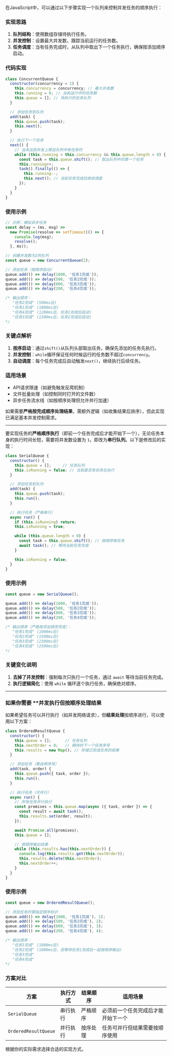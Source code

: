 在JavaScript中，可以通过以下步骤实现一个队列来控制并发任务的顺序执行：

### 实现思路
1. **队列结构**：使用数组存储待执行任务。
2. **并发控制**：设置最大并发数，跟踪当前运行的任务数。
3. **任务调度**：当有任务完成时，从队列中取出下一个任务执行，确保按添加顺序启动。

### 代码实现
```javascript
class ConcurrentQueue {
  constructor(concurrency = 1) {
    this.concurrency = concurrency; // 最大并发数
    this.running = 0; // 当前运行中的任务数
    this.queue = []; // 待执行的任务队列
  }

  // 添加任务到队列
  add(task) {
    this.queue.push(task);
    this.next();
  }

  // 执行下一个任务
  next() {
    // 当未达到并发上限且队列中有任务时
    while (this.running < this.concurrency && this.queue.length > 0) {
      const task = this.queue.shift(); // 取出队列中的第一个任务
      this.running++;
      task().finally(() => {
        this.running--;
        this.next(); // 当前任务完成后继续调度
      });
    }
  }
}
```

### 使用示例
```javascript
// 示例：模拟异步任务
const delay = (ms, msg) => 
  new Promise(resolve => setTimeout(() => {
    console.log(msg);
    resolve();
  }, ms));

// 创建并发数为2的队列
const queue = new ConcurrentQueue(2);

// 添加任务（按顺序启动）
queue.add(() => delay(1000, '任务1完成'));
queue.add(() => delay(500, '任务2完成'));
queue.add(() => delay(800, '任务3完成'));
queue.add(() => delay(200, '任务4完成'));

/* 输出顺序：
   "任务2完成" (500ms后)
   "任务1完成" (1000ms后)
   "任务4完成" (1200ms后，任务1完成后启动)
   "任务3完成" (1300ms后，任务2完成后启动)
*/
```

### 关键点解析
1. **按序启动**：通过`shift()`从队列头部取出任务，确保先添加的任务先执行。
2. **并发控制**：`while`循环保证任何时候运行的任务数不超过`concurrency`。
3. **自动调度**：每个任务完成后自动触发`next()`，继续执行后续任务。

### 适用场景
- API请求限速（如避免触发反爬机制）
- 文件批量处理（如控制同时打开的文件数）
- 异步任务流水线（如按顺序处理但允许并行加速）

如果需要**严格按完成顺序处理结果**，需额外逻辑（如收集结果后排序），但此实现已满足基本并发控制需求。

---

要实现任务的**严格顺序执行**（即前一个任务完成后才能开始下一个），无论任务本身的执行时间长短，需要将并发数设置为 `1`，即改为**串行队列**。以下是修改后的实现：

```javascript
class SerialQueue {
  constructor() {
    this.queue = [];     // 任务队列
    this.isRunning = false; // 当前是否有任务在执行
  }

  // 添加任务到队列
  add(task) {
    this.queue.push(task);
    this.run();
  }

  // 执行任务（严格串行）
  async run() {
    if (this.isRunning) return;
    this.isRunning = true;

    while (this.queue.length > 0) {
      const task = this.queue.shift(); // 按顺序取任务
      await task(); // 等待当前任务完成
    }

    this.isRunning = false;
  }
}
```

### 使用示例
```javascript
const queue = new SerialQueue();

queue.add(() => delay(1000, '任务1完成'));
queue.add(() => delay(500, '任务2完成'));
queue.add(() => delay(800, '任务3完成'));
queue.add(() => delay(200, '任务4完成'));

/* 输出顺序（严格按添加顺序完成）：
   "任务1完成" (1000ms后)
   "任务2完成" (1500ms后)
   "任务3完成" (2300ms后)
   "任务4完成" (2500ms后)
*/
```

### 关键变化说明
1. **去掉了并发控制**：强制每次只执行一个任务，通过 `await` 等待当前任务完成。
2. **执行逻辑简化**：使用 `while` 循环逐个执行任务，确保绝对顺序。

---

### 如果你需要 **并发执行但按顺序处理结果
如果希望任务可以并行执行（如并发网络请求），但**结果处理**按顺序进行，可以使用以下方案：

```javascript
class OrderedResultQueue {
  constructor() {
    this.queue = [];      // 任务队列
    this.nextOrder = 0;   // 期待的下一个任务序号
    this.results = new Map(); // 存储已完成任务的结果
  }

  // 添加任务（需自带序号）
  add(task, order) {
    this.queue.push({ task, order });
    this.run();
  }

  // 执行任务（可并行）
  async run() {
    // 所有任务并行执行
    const promises = this.queue.map(async ({ task, order }) => {
      const result = await task();
      this.results.set(order, result);
    });

    await Promise.all(promises);
    this.queue = [];

    // 按顺序输出结果
    while (this.results.has(this.nextOrder)) {
      console.log(this.results.get(this.nextOrder));
      this.results.delete(this.nextOrder);
      this.nextOrder++;
    }
  }
}
```

### 使用示例
```javascript
const queue = new OrderedResultQueue();

// 添加任务时需指定顺序标识
queue.add(() => delay(1000, '任务1完成'), 1);
queue.add(() => delay(500, '任务2完成'), 2);
queue.add(() => delay(800, '任务3完成'), 3);
queue.add(() => delay(200, '任务4完成'), 4);

/* 输出顺序：
   "任务1完成" (1000ms后)
   "任务2完成" (1000ms后，但等待任务1完成后一起按顺序输出)
   "任务3完成"
   "任务4完成"
*/
```

### 方案对比
| 方案                | 执行方式     | 结果顺序 | 适用场景                         |
|---------------------|-------------|---------|----------------------------------|
| `SerialQueue`       | 串行执行     | 严格顺序 | 必须前一个任务完成后才能开始下一个 |
| `OrderedResultQueue`| 并行执行     | 按序处理 | 任务可并行但结果需要按顺序使用     |

根据你的实际需求选择合适的实现方式。